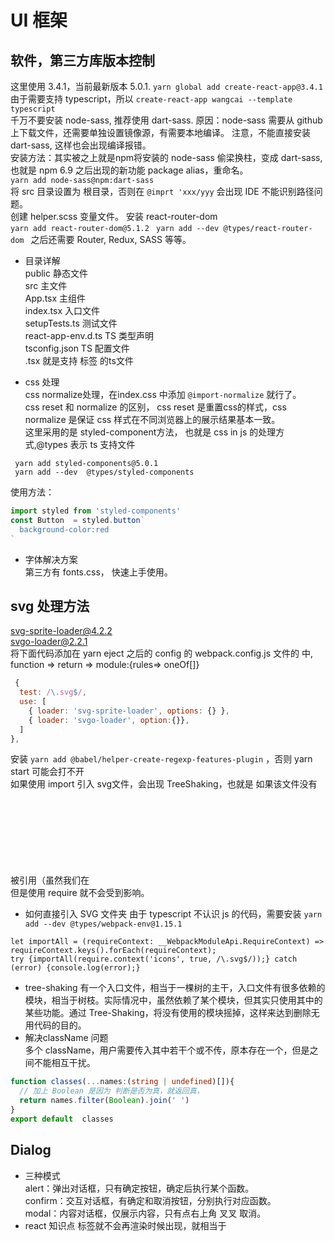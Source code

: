 # UI 框架
## 软件，第三方库版本控制
这里使用 3.4.1，当前最新版本 5.0.1.  `yarn global add create-react-app@3.4.1`   
由于需要支持 typescript，所以  `create-react-app wangcai --template typescript`  
千万不要安装 node-sass, 推荐使用 dart-sass. 原因：node-sass 需要从 github上下载文件，还需要单独设置镜像源，有需要本地编译。
注意，不能直接安装 dart-sass, 这样也会出现编译报错。  
安装方法：其实被之上就是npm将安装的 node-sass 偷梁换柱，变成 dart-sass, 也就是 npm 6.9 之后出现的新功能 package alias，重命名。    
`yarn add node-sass@npm:dart-sass`  
将 src 目录设置为 根目录，否则在 `@imprt 'xxx/yyy` 会出现 IDE 不能识别路径问题。  
创建 helper.scss 变量文件。
安装 react-router-dom  
`yarn add react-router-dom@5.1.2 `
`yarn add --dev @types/react-router-dom `
之后还需要 Router, Redux, SASS 等等。

- 目录详解  
public 静态文件  
src 主文件  
App.tsx 主组件  
index.tsx 入口文件  
setupTests.ts 测试文件  
react-app-env.d.ts TS 类型声明  
tsconfig.json TS 配置文件  
.tsx 就是支持 标签 的ts文件

- css 处理  
css normalize处理，在index.css 中添加 `@import-normalize` 就行了。  
css reset 和 normalize 的区别， css reset 是重置css的样式，css normalize 是保证 css 样式在不同浏览器上的展示结果基本一致。  
这里采用的是 styled-component方法， 也就是 css in js 的处理方式,@types 表示 ts 支持文件  
```shell script
 yarn add styled-components@5.0.1
 yarn add --dev  @types/styled-components       
``` 
使用方法：
```ts
import styled from 'styled-components'
const Button  = styled.button`
  background-color:red
`
```
- 字体解决方案  
第三方有 fonts.css， 快速上手使用。 

## svg 处理方法
svg-sprite-loader@4.2.2   
svgo-loader@2.2.1  
将下面代码添加在 yarn eject 之后的 config 的 webpack.config.js 文件的 中, function => return => module:{rules=> oneOf[]}
```js
 {
  test: /\.svg$/,
  use: [
    { loader: 'svg-sprite-loader', options: {} },
    { loader: 'svgo-loader', option:{}},
  ]
},
```
安装 `yarn add @babel/helper-create-regexp-features-plugin` ，否则 yarn start 可能会打不开  
如果使用 import 引入 svg文件，会出现 TreeShaking，也就是 如果该文件没有被引用（虽然我们在 <svg> 标签中引用了），那么就不会被编译，也就相当于没用。  
但是使用 require 就不会受到影响。  

- 如何直接引入 SVG 文件夹
由于 typescript 不认识 js 的代码，需要安装 `yarn add --dev @types/webpack-env@1.15.1`  
```tsx
let importAll = (requireContext: __WebpackModuleApi.RequireContext) => requireContext.keys().forEach(requireContext);
try {importAll(require.context('icons', true, /\.svg$/));} catch (error) {console.log(error);}
```
- tree-shaking
有一个入口文件，相当于一棵树的主干，入口文件有很多依赖的模块，相当于树枝。实际情况中，虽然依赖了某个模块，但其实只使用其中的某些功能。通过 Tree-Shaking，将没有使用的模块摇掉，这样来达到删除无用代码的目的。
- 解决className 问题  
多个 className，用户需要传入其中若干个或不传，原本存在一个，但是之间不能相互干扰。
```ts
function classes(...names:(string | undefined)[]){
  // 加上 Boolean 是因为 判断是否为真，就返回真，
  return names.filter(Boolean).join(' ')
}
export default  classes
```
## Dialog
- 三种模式  
alert：弹出对话框，只有确定按钮，确定后执行某个函数。  
confirm：交互对话框，有确定和取消按钮，分别执行对应函数。  
modal：内容对话框，仅展示内容，只有点右上角 叉叉 取消。
- react 知识点
<Fragment> 标签就不会再渲染时候出现，就相当于 <template>  
React 克隆 element  
```ts
// React.cloneElement 的用法，复制这个buttons之后，添加一个 key 在渲染。 存在 性能损失
props.buttons.map((button, index) => React.cloneElement(button, {key: index})

```
- 为了防止用户使用样式 z-index，导致弹窗之后 mask 不能覆盖所有元素。  
```tsx
// x 就是之前 return 的标签元素
  return (
   ReactDOM.createPortal(x,document.body)
  );
```

- 闭包 实现传递 API  
```js
function f1(){
    let visible = false;
    return ()=>{
        visible = true;
    }
}
const api = f1()
api()               //  实现修改 f1 函数内部的 visible
```






















